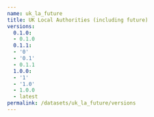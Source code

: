 ```yaml
---
name: uk_la_future
title: UK Local Authorities (including future)
versions:
  0.1.0:
  - 0.1.0
  0.1.1:
  - '0'
  - '0.1'
  - 0.1.1
  1.0.0:
  - '1'
  - '1.0'
  - 1.0.0
  - latest
permalink: /datasets/uk_la_future/versions
---
```

